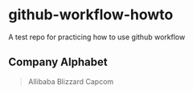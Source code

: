 # github-workflow-howto
A test repo for practicing how to use github workflow 
## Company Alphabet
> Allibaba
> Blizzard
> Capcom
